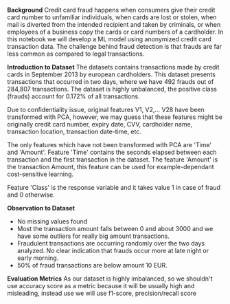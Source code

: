 **Background**
Credit card fraud happens when consumers give their credit card number to unfamiliar individuals, when cards are lost or stolen, when mail is diverted from the intended recipient and taken by criminals, or when employees of a business copy the cards or card numbers of a cardholder. In this notebook we will develop a  ML model using anonymized credit card transaction data. The challenge behind fraud detection is that frauds are far less common as compared to legal transactions.

**Introduction to Dataset**
The datasets contains transactions made by credit cards in September 2013 by european cardholders. This dataset presents transactions that occurred in two days, where we have 492 frauds out of 284,807 transactions. The dataset is highly unbalanced, the positive class (frauds) account for 0.172% of all transactions.

Due to confidentiality issue, original features V1, V2,... V28 have been transformed with PCA, however, we may guess that these features might be originally credit card number, expiry date, CVV, cardholder name, transaction location, transaction date-time, etc.

The only features which have not been transformed with PCA are 'Time' and 'Amount'. Feature 'Time' contains the seconds elapsed between each transaction and the first transaction in the dataset. The feature 'Amount' is the transaction Amount, this feature can be used for example-dependant cost-sensitive learning.

Feature 'Class' is the response variable and it takes value 1 in case of fraud and 0 otherwise.

**Observation to Dataset**
* No missing values found
* Most the transaction amount falls between 0 and about 3000 and we have some outliers for really big amount transactions.
* Fraudulent transactions are occurring randomly over the two days analyzed. No clear indication that frauds occur more at late night or early morning.
* 50% of fraud transactions are below amount 10 EUR.




**Evaluation Metrics**
As our dataset is highly imbalanced, so we shouldn't use accuracy score as a metric because it will be usually high and misleading, instead use we will use f1-score, precision/recall score


